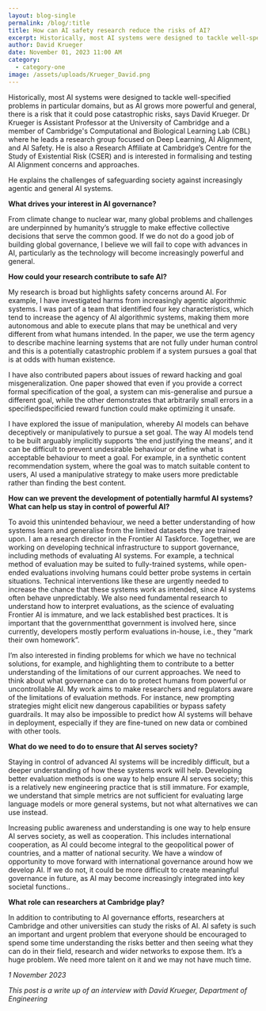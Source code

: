 ```yaml
---
layout: blog-single
permalink: /blog/:title
title: How can AI safety research reduce the risks of AI?
excerpt: Historically, most AI systems were designed to tackle well-specified problems in particular domains, but as AI grows more powerful and general, there is a risk that it could pose catastrophic risks, says David Krueger. In this post, he explains the challenges of safeguarding society against increasingly agentic and general AI systems.
author: David Krueger
date: November 01, 2023 11:00 AM
category:
  - category-one
image: /assets/uploads/Krueger_David.png
---
```

Historically, most AI systems were designed to tackle well-specified problems in particular domains, but as AI grows more powerful and general, there is a risk that it could pose catastrophic risks, says David Krueger.
Dr Krueger is Assistant Professor at the University of Cambridge and a member of Cambridge's Computational and Biological Learning Lab (CBL) where he leads a research group focused on Deep Learning, AI Alignment, and AI Safety. He is also a Research Affiliate at Cambridge’s Centre for the Study of Existential Risk (CSER) and is interested in formalising and testing AI Alignment concerns and approaches.

He explains the challenges of safeguarding society against increasingly agentic and general AI systems.

**What drives your interest in AI governance?**

From climate change to nuclear war, many global problems and challenges are underpinned by humanity’s struggle to make effective collective decisions that serve the common good. If we do not do a good job of building global governance, I believe we will fail to cope with advances in AI, particularly as the technology will become increasingly powerful and general. 

**How could your research contribute to safe AI?**

My research is broad but highlights safety concerns around AI. For example, I have investigated harms from increasingly agentic algorithmic systems. I was part of a team that identified four key characteristics, which tend to increase the agency of AI algorithmic systems, making them more autonomous and able to execute plans that may be unethical and very different from what humans intended. In the paper, we use the term agency to describe machine learning systems that are not fully under human control and this is a potentially catastrophic problem if a system pursues a goal that is at odds with human existence. 

I have also contributed papers about issues of reward hacking and goal misgeneralization. One paper showed that even if you provide a correct formal specification of the goal, a system can mis-generalise and pursue a different goal, while the other demonstrates that arbitrarily small errors in a specifiedspecificied reward function could make optimizing it unsafe. 

I have explored the issue of manipulation, whereby AI models can behave deceptively or manipulatively to pursue a set goal. The way AI models tend to be built arguably implicitly supports ‘the end justifying the means’, and it can be difficult to prevent undesirable behaviour or define what is acceptable behaviour to meet a goal. For example, in a synthetic content recommendation system, where the goal was to match suitable content to users, AI used a manipulative strategy to make users more predictable rather than finding the best content.

**How can we prevent the development of potentially harmful AI systems? What can help us stay in control of powerful AI?**

To avoid this unintended behaviour, we need a better understanding of how systems learn and generalise from the limited datasets they are trained upon. I am a research director in the Frontier AI Taskforce. Together, we are working on developing technical infrastructure to support governance, including methods of evaluating AI systems. For example, a technical method of evaluation may be suited to fully-trained systems, while open-ended evaluations involving humans could better probe systems in certain situations. Technical interventions like these are urgently needed to increase the chance that these systems work as intended, since AI systems often behave unpredictably.  We also need fundamental research to understand how to interpret evaluations, as the science of evaluating Frontier AI is immature, and we lack established best practices.  It is important that the governmentthat government is involved here, since currently, developers mostly perform evaluations in-house, i.e., they “mark their own homework”.

I’m also interested in finding problems for which we have no technical solutions, for example, and highlighting them to contribute to a better understanding of the limitations of our current approaches. We need to think about what governance can do to protect humans from powerful or uncontrollable AI. My work aims to make researchers and regulators aware of the limitations of evaluation methods.  For instance, new prompting strategies might elicit new dangerous capabilities or bypass safety guardrails.  It may also be impossible to predict how AI systems will behave in deployment, especially if they are fine-tuned on new data or combined with other tools.

**What do we need to do to ensure that AI serves society?**

Staying in control of advanced AI systems will be incredibly difficult, but a deeper understanding of how these systems work will help. Developing better evaluation methods is one way to help ensure AI serves society; this is a relatively new engineering practice that is still immature. For example, we understand that simple metrics are not sufficient for evaluating large language models or more general systems, but not what alternatives we can use instead. 

Increasing public awareness and understanding is one way to help ensure AI serves society, as well as cooperation. This includes international cooperation, as AI could become integral to the geopolitical power of countries, and a matter of national security.  We have a window of opportunity to move forward with international governance around how we develop AI. If we do not, it could be more difficult to create meaningful governance in future, as AI may become increasingly integrated into key societal functions..

**What role can researchers at Cambridge play?**

In addition to contributing to AI governance efforts, researchers at Cambridge and other universities can study the risks of AI. AI safety is such an important and urgent problem that everyone should be encouraged to spend some time understanding the risks better and then seeing what they can do in their field, research and wider networks to expose them. It’s a huge problem. We need more talent on it and we may not  have much time.


*1 November 2023*

*This post is a write up of an interview with David Krueger, Department of Engineering*
